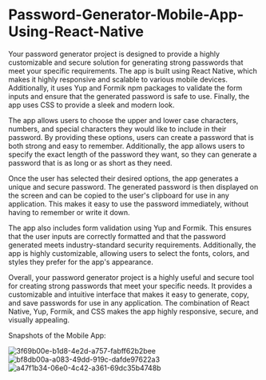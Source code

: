 # Password-Generator-Mobile-App-Using-React-Native

Your password generator project is designed to provide a highly customizable and secure solution for generating strong passwords that meet your specific requirements. The app is built using React Native, which makes it highly responsive and scalable to various mobile devices. Additionally, it uses Yup and Formik npm packages to validate the form inputs and ensure that the generated password is safe to use. Finally, the app uses CSS to provide a sleek and modern look.

The app allows users to choose the upper and lower case characters, numbers, and special characters they would like to include in their password. By providing these options, users can create a password that is both strong and easy to remember. Additionally, the app allows users to specify the exact length of the password they want, so they can generate a password that is as long or as short as they need.

Once the user has selected their desired options, the app generates a unique and secure password. The generated password is then displayed on the screen and can be copied to the user's clipboard for use in any application. This makes it easy to use the password immediately, without having to remember or write it down.

The app also includes form validation using Yup and Formik. This ensures that the user inputs are correctly formatted and that the password generated meets industry-standard security requirements. Additionally, the app is highly customizable, allowing users to select the fonts, colors, and styles they prefer for the app's appearance.

Overall, your password generator project is a highly useful and secure tool for creating strong passwords that meet your specific needs. It provides a customizable and intuitive interface that makes it easy to generate, copy, and save passwords for use in any application. The combination of React Native, Yup, Formik, and CSS makes the app highly responsive, secure, and visually appealing.

Snapshots of the Mobile App: 

![3f69b00e-b1d8-4e2d-a757-fabff62b2bee](https://user-images.githubusercontent.com/75496668/229872037-8135147b-0ee9-4467-9106-b4dcc2a876f5.jpg)
![bf8db00a-a083-49dd-919c-dafde97622a3](https://user-images.githubusercontent.com/75496668/229872103-9162caa0-f1df-4fba-8cc7-a0f04db8bcc7.jpg)
![a47f1b34-06e0-4c42-a361-69dc35b4748b](https://user-images.githubusercontent.com/75496668/229872118-5c2d5388-9de4-48fa-b8e2-891a6620813d.jpg)
